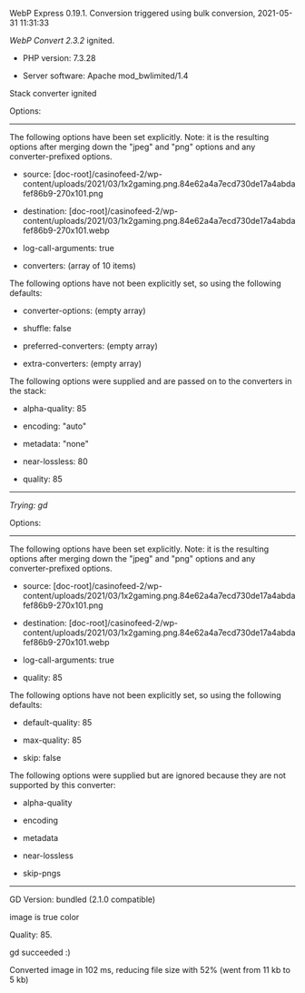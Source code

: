 WebP Express 0.19.1. Conversion triggered using bulk conversion, 2021-05-31 11:31:33

*WebP Convert 2.3.2*  ignited.
- PHP version: 7.3.28
- Server software: Apache mod_bwlimited/1.4

Stack converter ignited

Options:
------------
The following options have been set explicitly. Note: it is the resulting options after merging down the "jpeg" and "png" options and any converter-prefixed options.
- source: [doc-root]/casinofeed-2/wp-content/uploads/2021/03/1x2gaming.png.84e62a4a7ecd730de17a4abdafef86b9-270x101.png
- destination: [doc-root]/casinofeed-2/wp-content/uploads/2021/03/1x2gaming.png.84e62a4a7ecd730de17a4abdafef86b9-270x101.webp
- log-call-arguments: true
- converters: (array of 10 items)

The following options have not been explicitly set, so using the following defaults:
- converter-options: (empty array)
- shuffle: false
- preferred-converters: (empty array)
- extra-converters: (empty array)

The following options were supplied and are passed on to the converters in the stack:
- alpha-quality: 85
- encoding: "auto"
- metadata: "none"
- near-lossless: 80
- quality: 85
------------


*Trying: gd* 

Options:
------------
The following options have been set explicitly. Note: it is the resulting options after merging down the "jpeg" and "png" options and any converter-prefixed options.
- source: [doc-root]/casinofeed-2/wp-content/uploads/2021/03/1x2gaming.png.84e62a4a7ecd730de17a4abdafef86b9-270x101.png
- destination: [doc-root]/casinofeed-2/wp-content/uploads/2021/03/1x2gaming.png.84e62a4a7ecd730de17a4abdafef86b9-270x101.webp
- log-call-arguments: true
- quality: 85

The following options have not been explicitly set, so using the following defaults:
- default-quality: 85
- max-quality: 85
- skip: false

The following options were supplied but are ignored because they are not supported by this converter:
- alpha-quality
- encoding
- metadata
- near-lossless
- skip-pngs
------------

GD Version: bundled (2.1.0 compatible)
image is true color
Quality: 85. 
gd succeeded :)

Converted image in 102 ms, reducing file size with 52% (went from 11 kb to 5 kb)
